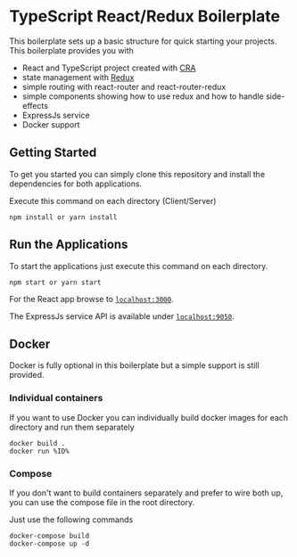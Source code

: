 # TypeScript React/Redux Boilerplate

This boilerplate sets up a basic structure for quick starting your projects.
This boilerplate provides you with

* React and TypeScript project created with [CRA](https://github.com/facebook/create-react-app)
* state management with [Redux](https://github.com/reactjs/react-redux)
* simple routing with react-router and react-router-redux
* simple components showing how to use redux and how to handle side-effects
* ExpressJs service
* Docker support

## Getting Started

To get you started you can simply clone this repository and install the dependencies for both applications.

Execute this command on each directory (Client/Server)

```
npm install or yarn install
```

## Run the Applications

To start the applications just execute this command on each directory.

```
npm start or yarn start
```

For the React app browse to [`localhost:3000`][local-client-url].

The ExpressJs service API is available under [`localhost:9050`][local-service-url].


[local-client-url]: http://localhost:3000
[local-service-url]: http://localhost:9050

## Docker

Docker is fully optional in this boilerplate but a simple support is still provided.

### Individual containers
If you want to use Docker you can individually build docker images for each directory and run them separately

```
docker build .
docker run %ID%
```

### Compose
If you don't want to build containers separately and prefer to wire both up, you can use the compose file in the root directory.

Just use the following commands

```
docker-compose build
docker-compose up -d
```

